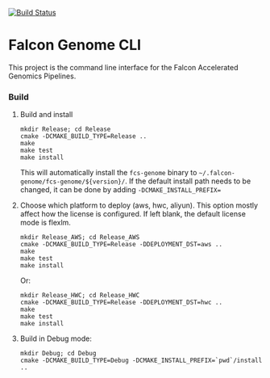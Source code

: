 [![Build Status](http://us-1.falcon-computing.com:8080/buildStatus/icon?job=Falcon-Build-Falcon-genome&build=29)](http://us-1.falcon-computing.com:8080/job/Falcon-Build-Falcon-genome/29/)
# Falcon Genome CLI
This project is the command line interface for the Falcon Accelerated Genomics Pipelines.

### Build
1. Build and install
   ```
   mkdir Release; cd Release
   cmake -DCMAKE_BUILD_TYPE=Release ..
   make
   make test
   make install
   ```
   This will automatically install the `fcs-genome` binary to `~/.falcon-genome/fcs-genome/${version}/`. If the default install path needs to be changed, it can be done by adding `-DCMAKE_INSTALL_PREFIX=`

1. Choose which platform to deploy (aws, hwc, aliyun). This option mostly affect how the license is configured. If left blank, the default license mode is flexlm.
   ```
   mkdir Release_AWS; cd Release_AWS
   cmake -DCMAKE_BUILD_TYPE=Release -DDEPLOYMENT_DST=aws ..
   make
   make test
   make install
   ```
   Or:
   ```
   mkdir Release_HWC; cd Release_HWC
   cmake -DCMAKE_BUILD_TYPE=Release -DDEPLOYMENT_DST=hwc ..
   make
   make test
   make install
   ```

1. Build in Debug mode:
   ```
   mkdir Debug; cd Debug
   cmake -DCMAKE_BUILD_TYPE=Debug -DCMAKE_INSTALL_PREFIX=`pwd`/install ..
   ```

